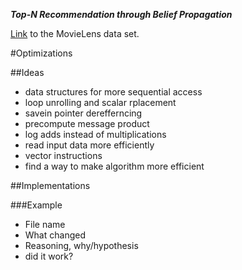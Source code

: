 ***Top-N Recommendation through Belief Propagation***

[Link](https://grouplens.org/datasets/movielens/) to the MovieLens data set.


#Optimizations

##Ideas
- data structures for more sequential access
- loop unrolling and scalar rplacement
- savein pointer derefferncing
- precompute message product
- log adds instead of multiplications
- read input data more efficiently
- vector instructions
- find a way to make algorithm more efficient

##Implementations

###Example
- File name
- What changed
- Reasoning, why/hypothesis 
- did it work?